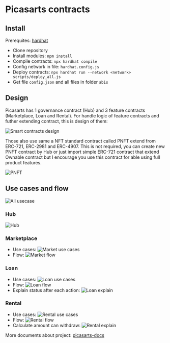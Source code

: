 # Picasarts contracts

## Install
Prerequites: [hardhat](https://hardhat.org/hardhat-runner/docs/getting-started#overview) 

- Clone repository
- Install modules: ```npm install```
- Compile contracts: ```npx hardhat conpile```
- Config network in file: ```hardhat.config.js```
- Deploy contracts: ```npx hardhat run --network <network> scripts/deploy_all.js```
- Get file ```config.json``` and all files in folder ```abis```

## Design

Picasarts has 1 governance contract (Hub) and 3 feature contracts (Marketplace, Loan and Rental). For handle logic of feature contracts and futher extending contract, this is design of them:

![Smart contracts design](../imgs/main-sc.png)

Those also use same a NFT standard contract called PNFT extend from ERC-721, ERC-2981 and ERC-4907. This is not required, you can create new PNFT contract by Hub or just import simple ERC-721 contract that extend Ownable contract but I encourage you use this contract for able using full product features.

![PNFT](docs/imgs/pnft.png)

## Use cases and flow

![All usecase](https://raw.githubusercontent.com/neitdung/picasarts-docs/main/imgs/all-uc.png)

### Hub

![Hub](https://raw.githubusercontent.com/neitdung/picasarts-docs/main/imgs/hub-uc.png)

### Marketplace

- Use cases:
![Market use cases](https://raw.githubusercontent.com/neitdung/picasarts-docs/main/imgs/market-uc.png)
- Flow:
![Market flow](https://raw.githubusercontent.com/neitdung/picasarts-docs/main/imgs/market-fl.png)

### Loan

- Use cases:
![Loan use cases](https://raw.githubusercontent.com/neitdung/picasarts-docs/main/imgs/loan-uc.png)
- Flow:
![Loan flow](https://raw.githubusercontent.com/neitdung/picasarts-docs/main/imgs/loan-fl.png)
- Explain status after each action:
![Loan explain](https://raw.githubusercontent.com/neitdung/picasarts-docs/main/imgs/loan-expl.png)

### Rental

- Use cases:
![Rental use cases](https://raw.githubusercontent.com/neitdung/picasarts-docs/main/imgs/rent-uc.png)
- Flow:
![Rental flow](https://raw.githubusercontent.com/neitdung/picasarts-docs/main/imgs/rent-fl.png)
- Calculate amount can withdraw:
![Rental explain](https://raw.githubusercontent.com/neitdung/picasarts-docs/main/imgs/rent-expl.png)

More documents about project: [picasarts-docs](https://github.com/neitdung/picasarts-docs)

